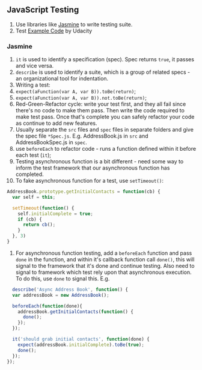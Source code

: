 ## JavaScript Testing

1. Use libraries like [Jasmine](http://jasmine.github.io/) to write testing suite.
1. Test [Example Code](../Dropbox/udacity/ud549) by Udacity
### Jasmine
1. `it` is used to identify a specification (spec). Spec returns `true`, it passes and vice versa.
1.  `describe` is used to identify a suite, which is a group of related specs - an organizational tool for indentation.
1. Writing a test:
  1. `expect(aFunction(var A, var B)).toBe(return)`;
  1. `expect(aFunction(var A, var B)).not.toBe(return)`;
1. Red-Green-Refactor cycle: write your test first, and they all fail since there's no code to make them pass. Then write the code required to make test pass. Once that's complete you can safely refactor your code as continue to add new features.
1. Usually separate the `src` files and `spec` files in separate folders and give the spec file `*Spec.js`. E.g. AddressBook.js in `src` and AddressBookSpec.js in `spec`.
1. use `beforeEach` to refactor code - runs a function defined within it before each test (`it`);
1. Testing asynchronous function is a bit different - need some way to inform the test framework that our asynchronous function has completed.
1. To fake asynchronous function for a test, use `setTimeout()`:
  ```JavaScript
  AddressBook.prototype.getInitialContacts = function(cb) {
    var self = this;

    setTimeout(function() {
      self.initialComplete = true;
      if (cb) {
        return cb();
      }
    }, 3)
  }
  ```
1. For asynchronous function testing, add a `beforeEach` function and pass `done` in the function, and within it's callback function call `done()`, this will signal to the framework that it's done and continue testing. Also need to signal to framework which test rely upon that asynchronous execution. To do this, use `done` to signal this.
E.g.
  ```JavaScript
    describe('Async Address Book', function() {
    var addressBook = new AddressBook();

    beforeEach(function(done){
      addressBook.getInitialContacts(function() {
        done();
      });
    });

    it('should grab initial contacts', function(done) {
      expect(addressBook.initialComplete).toBe(true);
      done();
    });
  });
  ```
